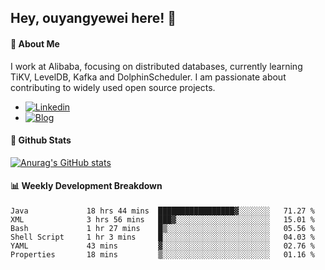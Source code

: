 ## Hey, ouyangyewei here! :wave:

#### :rocket: About Me
I work at Alibaba, focusing on distributed databases, currently learning TiKV, LevelDB, Kafka and DolphinScheduler. I am passionate about contributing to widely used open source projects.

- [![Linkedin](https://img.shields.io/badge/LinkedIn-ouyangyewei-blue)](https://www.linkedin.com/in/ouyangyewei/)
- [![Blog](https://img.shields.io/badge/Blog-yeweiouyang-orange)](https://blog.csdn.net/yeweiouyang)

#### :star2: Github Stats
[![Anurag's GitHub stats](https://github-readme-stats.vercel.app/api?username=ouyangyewei&show_icons=true&cache_seconds=3600&theme=tokyonight)](https://github.com/anuraghazra/github-readme-stats)

#### :bar_chart: Weekly Development Breakdown
<!--START_SECTION:waka-->

```text
Java             18 hrs 44 mins  █████████████████▓░░░░░░░   71.27 %
XML              3 hrs 56 mins   ███▓░░░░░░░░░░░░░░░░░░░░░   15.01 %
Bash             1 hr 27 mins    █▒░░░░░░░░░░░░░░░░░░░░░░░   05.56 %
Shell Script     1 hr 3 mins     █░░░░░░░░░░░░░░░░░░░░░░░░   04.03 %
YAML             43 mins         ▓░░░░░░░░░░░░░░░░░░░░░░░░   02.76 %
Properties       18 mins         ▒░░░░░░░░░░░░░░░░░░░░░░░░   01.16 %
```

<!--END_SECTION:waka-->
